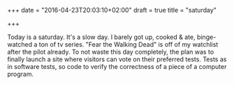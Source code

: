 +++
date = "2016-04-23T20:03:10+02:00"
draft = true
title = "saturday"

+++

Today is a saturday. It's a slow day. I barely got up, cooked & ate, binge-watched a ton of tv series. "Fear the Walking Dead" is off of my watchlist after the pilot already. To not waste this day completely, the plan was to finally launch a site where visitors can vote on their preferred tests. Tests as in software tests, so code to verify the correctness of a piece of a computer program.
